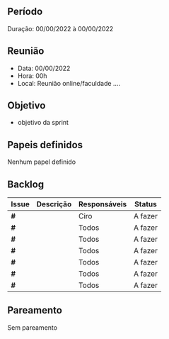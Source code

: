 ## Período
Duração: 00/00/2022  à 00/00/2022


## Reunião
* Data: 00/00/2022
* Hora: 00h
* Local: Reunião online/faculdade ....


## Objetivo
 - objetivo da sprint

## Papeis definidos

 Nenhum papel definido


## Backlog
| Issue | Descrição  | Responsáveis | Status | 
| ------------------- | ------------------- | ------------------- | ------------------- |
| **#**  |  | Ciro   | A fazer  |   
| **#**  |  | Todos  | A fazer  |   
| **#**  |  | Todos  | A fazer  |   
| **#**  |  | Todos  | A fazer  |   
| **#**  |  | Todos  | A fazer  |   
| **#**  |  | Todos  | A fazer  |   
| **#**  |  | Todos  | A fazer  |   


## Pareamento
 Sem pareamento